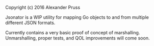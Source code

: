 Copyright (c) 2016 Alexander Pruss

Jsonator is a WIP utility for mapping Go objects to and from multiple different JSON formats.

Currently contains a very basic proof of concept of marshalling. Unmarshalling, proper tests, and QOL improvements will come soon.